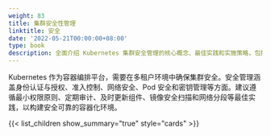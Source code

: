 ```yaml
---
weight: 83
title: 集群安全性管理
linktitle: 安全
date: '2022-05-21T00:00:00+08:00'
type: book
description: 全面介绍 Kubernetes 集群安全管理的核心概念、最佳实践和实施策略，包括身份认证、授权控制、网络安全、Pod 安全标准等关键安全机制。
---
```


Kubernetes 作为容器编排平台，需要在多租户环境中确保集群安全。安全管理涵盖身份认证与授权、准入控制、网络安全、Pod 安全和密钥管理等方面。建议遵循最小权限原则、定期审计、及时更新组件、镜像安全扫描和网络分段等最佳实践，以构建安全可靠的容器化环境。

{{< list_children show_summary="true" style="cards" >}}

